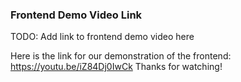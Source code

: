 ### Frontend Demo Video Link
TODO: Add link to frontend demo video here

Here is the link for our demonstration of the frontend:
https://youtu.be/iZ84Dj0IwCk
Thanks for watching!
